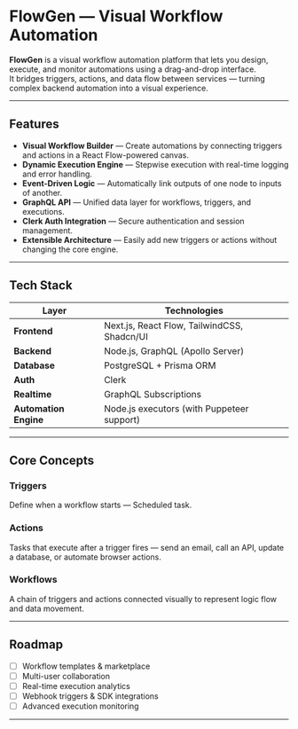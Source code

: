 # FlowGen — Visual Workflow Automation

**FlowGen** is a visual workflow automation platform that lets you design, execute, and monitor automations using a drag-and-drop interface.  
It bridges triggers, actions, and data flow between services — turning complex backend automation into a visual experience.

---

## Features

- **Visual Workflow Builder** — Create automations by connecting triggers and actions in a React Flow-powered canvas.  
- **Dynamic Execution Engine** — Stepwise execution with real-time logging and error handling.  
- **Event-Driven Logic** — Automatically link outputs of one node to inputs of another.  
- **GraphQL API** — Unified data layer for workflows, triggers, and executions.  
- **Clerk Auth Integration** — Secure authentication and session management.  
- **Extensible Architecture** — Easily add new triggers or actions without changing the core engine.  

---

## Tech Stack

| Layer | Technologies |
|--------|---------------|
| **Frontend** | Next.js, React Flow, TailwindCSS, Shadcn/UI |
| **Backend** | Node.js, GraphQL (Apollo Server) |
| **Database** | PostgreSQL + Prisma ORM |
| **Auth** | Clerk |
| **Realtime** | GraphQL Subscriptions |
| **Automation Engine** | Node.js executors (with Puppeteer support) |

---

## Core Concepts

### Triggers
Define when a workflow starts — Scheduled task.

### Actions
Tasks that execute after a trigger fires — send an email, call an API, update a database, or automate browser actions.

### Workflows
A chain of triggers and actions connected visually to represent logic flow and data movement.

--- 

## Roadmap

- [ ] Workflow templates & marketplace  
- [ ] Multi-user collaboration  
- [ ] Real-time execution analytics  
- [ ] Webhook triggers & SDK integrations  
- [ ] Advanced execution monitoring  

---

